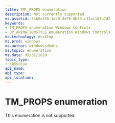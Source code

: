 ```yaml
---
title: TM\_PROPS enumeration
description: Not currently supported.
ms.assetid: 34b9e158-1d40-4d70-8b83-c13ac16fb7d2
keywords:
- TM_PROPS enumeration Windows Controls
- BP_ANIMATIONSTYLE enumeration Windows Controls
ms.technology: desktop
ms.prod: windows
ms.author: windowssdkdev
ms.topic: enumeration
ms.date: 05/31/2018
topic_type: 
- kbSyntax
api_name: 
api_type: 
api_location: 
---
```


# TM\_PROPS enumeration

This enumeration is not supported.

 

 




